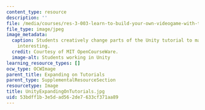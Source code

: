 ```yaml
---
content_type: resource
description: ''
file: /media/courses/res-3-003-learn-to-build-your-own-videogame-with-the-unity-game-engine-and-microsoft-kinect-january-iap-2017/53bdff1b3e5dad562de7633cf371aa89_UnityExpandingOnTutorials.jpg
file_type: image/jpeg
image_metadata:
  caption: Students creatively change parts of the Unity tutorial to make it more
    interesting.
  credit: Courtesy of MIT OpenCourseWare.
  image-alt: Students working in Unity
learning_resource_types: []
ocw_type: OCWImage
parent_title: Expanding on Tutorials
parent_type: SupplementalResourceSection
resourcetype: Image
title: UnityExpandingOnTutorials.jpg
uid: 53bdff1b-3e5d-ad56-2de7-633cf371aa89
---
```

